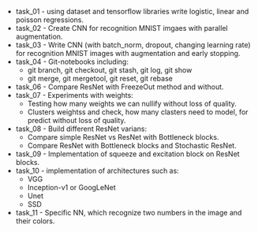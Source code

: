 * task_01 - using dataset and tensorflow libraries write logistic, linear and poisson regressions.
* task_02 - Create CNN for recognition MNIST imgaes with parallel augmentation.
* task_03 - Write CNN (with batch_norm, dropout, changing learning rate) for recognition MNIST images with augmentation and early stopping.
* task_04 - Git-notebooks including:
  - git branch, git checkout, git stash, git log, git show
  - git merge, git mergetool, git reset, git rebase
* task_06 - Compare ResNet with FreezeOut method and without.
* task_07 - Experiments with weights:
  - Testing how many weights we can nullify without loss of quality.
  - Сlusters weightss and check, how many clasters need to model, for predict without loss of quality.
* task_08 - Build different ResNet varians:
  - Compare simple ResNet vs ResNet with Bottleneck blocks.
  - Compare ResNet with Bottleneck blocks and Stochastic ResNet.
* task_09 - Implementation of squeeze and excitation block on ResNet blocks.
* task_10 - implementation of architectures such as:
  - VGG
  - Inception-v1 or GoogLeNet
  - Unet
  - SSD
* task_11 - Specific NN, which recognize two numbers in the image and their colors.
